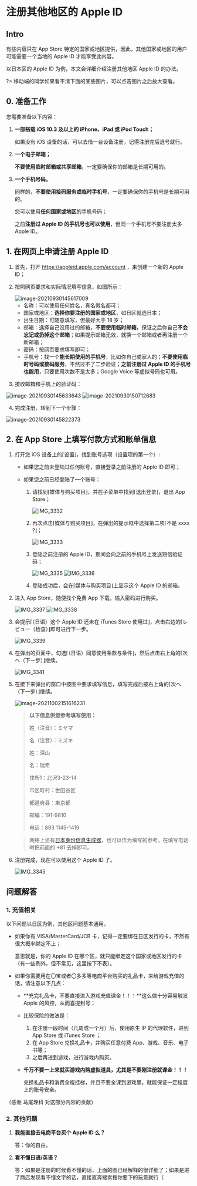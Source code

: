 # 注册其他地区的 Apple ID

## Intro

有些内容只在 App Store 特定的国家或地区提供，因此，其他国家或地区的用户可能需要一个当地的 Apple ID 才能享受此内容。

以日本区的 Apple ID 为例，本文会详细介绍注册其他地区 Apple ID 的办法。

?> 移动端的同学如果看不清下面的某些图片，可以点击图片之后放大查看。

## 0. 准备工作

您需要准备以下内容：

1. **一部搭载 iOS 10.3 及以上的 iPhone、iPad 或 iPod Touch；**

   如果没有 iOS 设备的话，可以去借一台设备注册，记得注册完后退号就行。

2. **一个电子邮箱；**

   **不要使用临时邮箱或共享邮箱**，一定要确保你的邮箱是长期可用的。

3. **一个手机号码。**

   同样的，**不要使用接码服务或临时手机号**，一定要确保你的手机号是长期可用的。

   您可以使用**任何国家或地区**的手机号码；

   之前**注册过 Apple ID 的手机号也可以使用**，但同一个手机号不要注册太多 Apple ID。

## 1. 在网页上申请注册 Apple ID

1. 首先，打开 https://appleid.apple.com/account ，来创建一个新的 Apple ID；

2. 按照网页要求和实际情况填写信息，如图所示：

   <img fancy="yep" src="https://i.loli.net/2021/09/30/VovCtJqxEHud12G.png" alt="image-20210930145617009" />
   
   - 名称：可以使用任何姓名，真名假名都可；
   - 国家或地区：**选择你要注册的国家或地区**，如日区就选日本；
   - 出生日期：可随意填写，但最好大于 18 岁；
   - 邮箱：选择自己没用过的邮箱，**不要使用临时邮箱**，保证之后你自己**不会忘记或扔掉这个邮箱**；如果提示邮箱无效，就换一个邮箱或者再注册一个新邮箱；
   - 密码：按网页要求填写即可；
   - 手机号：找一个**能长期使用的手机号**，比如你自己或家人的；**不要使用临时号码或接码服务**，不然过不了二步验证；**之前注册过 Apple ID 的手机号也能用**，只要使用次数不是太多；Google Voice 等虚拟号码也可用。

3. 接收邮箱和手机上的验证码：

  <img fancy="yep" src="https://i.loli.net/2021/09/30/aw2E6z1OfLmlW9Y.png" alt="image-20210930145633643" />

  <img fancy="yep" src="https://i.loli.net/2021/09/30/Q23y5atHVnqkYRW.png" alt="image-20210930150712683" />

4. 完成注册，转到下一个步骤：

  <img fancy="yep" src="https://i.loli.net/2021/09/30/AVqh8XtsERuwfM7.png" alt="image-20210930145822373" />

## 2. 在 App Store 上填写付款方式和账单信息

1. 打开您 iOS 设备上的⌈设置⌋，找到账号选项（设置项的第一个）:

   - 如果您之前未登陆过任何账号，直接登录之前注册的 Apple ID 即可；

   - 如果您之前已经登陆了一个账号：

     1. 请找到⌈媒体与购买项目⌋，并在子菜单中找到⌈退出登录⌋，退出 App Store；

        <img fancy="yep" src="https://i.loli.net/2021/09/30/vyZT8WNV6FIjg5M.jpg" alt="IMG_3332" />

     2. 再次点击⌈媒体与购买项目⌋，在弹出的提示框中选择第二项⌈不是 xxxx ?⌋；

        <img fancy="yep" src="https://i.loli.net/2021/09/30/ACu9xyXWqgslDOa.jpg" alt="IMG_3333" />

     3. 登陆之前注册的 Apple ID，期间会向之前的手机号上发送短信验证码；

        <img fancy="yep" src="https://i.loli.net/2021/09/30/WMc35koYFTqVl2G.jpg" alt="IMG_3335" />

        <img fancy="yep" src="https://i.loli.net/2021/09/30/HbxhymtSTc85WNX.jpg" alt="IMG_3336" />

     4. 登陆成功后，会在⌈媒体与购买项目⌋上显示这个 Apple ID 的邮箱。

2. 进入 App Store，随便找个免费 App 下载，输入密码进行购买。

   <img fancy="yep" src="https://i.loli.net/2021/09/30/vhJKqmzaVbnPfGp.jpg" alt="IMG_3337" />

   <img fancy="yep" src="https://i.loli.net/2021/09/30/E9nUf2z8QCMedgs.jpg" alt="IMG_3338" />

3. 会提示⌈（日语）这个 Apple ID 还未在 iTunes Store 使用过⌋，点击右边的⌈レビュー（检查）⌋即可进行下一步。

   <img fancy="yep" src="https://i.loli.net/2021/09/30/29AonQ3JMhRFGWa.jpg" alt="IMG_3339" />

4. 在弹出的页面中，勾选⌈（日语）同意使用条款与条件⌋，然后点击右上角的⌈次へ（下一步）⌋继续。

   <img fancy="yep" src="https://i.loli.net/2021/09/30/R4By1KWSMpO5dLA.jpg" alt="IMG_3341" />

5. 在接下来弹出的窗口中按图中要求填写信息，填写完成后按右上角的⌈次へ（下一步）⌋继续。

   <img fancy="yep" src="https://i.loli.net/2021/10/02/tEjaGlVcInmDL41.png" alt="image-20211002151616231" />
   
   > **以下信息供您参考填写使用：**
   >
   > 姓（注音）：ミヤマ
   >
   > 名（注音）：ミズキ
   >
   > 姓：深山
   >
   > 名：瑞希
   >
   > 住所1：北沢3-23-14
   >
   > 市区町村：世田谷区
   >
   > 都道府县：東京都
   >
   > 邮编：191-9810
   >
   > 电话：893 1145-1419
   
   > 网络上还有[日本身份信息生成器](http://www.shenfendaquan.com/Index/index/ri_ben_ren_shen_fen_zi_liao)，也可以作为填写的参考，在填写电话时把前面的 +81 去掉即可。
   
6. 注册完成，现在可以使用这个 Apple ID 了。

   <img fancy="yep" src="https://i.loli.net/2021/09/30/7ntmaDAzjeJKZ2B.jpg" alt="IMG_3345" />

## 问题解答

### 1. 充值相关

以下问题以日区为例，其他区问题基本通用。

- 如果你有 VISA/MasterCard/JCB 卡，记得一定要绑在日区发行的卡，不然有很大概率绑定不上；

  意思就是，你的 Apple ID 在哪个区，就只能绑定这个国家或地区发行的卡（有一些例外，但不常见，这里按下不表）。

- 如果你需要用在〇宝或者〇多多等电商平台购买的礼品卡，来给游戏充值的话，请注意以下几点：

  - **充完礼品卡，不要直接进入游戏充值课金！！！**这么做十分容易触发 Apple 的风控，从而喜提封号；

  - 比较保险的做法是：

    1. 在注册一段时间（几周或一个月）后，使用原生 IP 的代理软件，进到 App Store 或 iTunes Store ；
    2. 在 App Store 兑换礼品卡，并购买任意付费 App、游戏、音乐、电子书等；
    3. 之后再进到游戏，进行游戏内购买。

  - **千万不要一上来就买游戏内购虚拟道具，尤其是不要刚注册就课金！！！**

    兑换礼品卡和消费全程挂梯，并且不要全课到游戏里，就能保证一定程度上的账号安全。

（感谢 马尾理科 对这部分内容的贡献）

### 2. 其他问题

1. **我能直接去电商平台买个 Apple ID 么？**

   答：你的自由。

2. **看不懂日语/英语？**

   答：如果是注册的时候看不懂的话，上面的图已经解释的很详细了；如果是进了商店发现看不懂文字的话，直接直奔搜索搜你要下的玩意就行（

